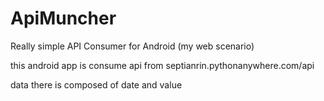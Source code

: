 # ApiMuncher
Really simple API Consumer for Android (my web scenario)

this android app is consume api from septianrin.pythonanywhere.com/api

data there is composed of date and value

